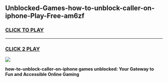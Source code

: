 
## Unblocked-Games-how-to-unblock-caller-on-iphone-Play-Free-am6zf
<h3>
<a href="https://premium76.site?title=how-to-unblock-caller-on-iphone&ref=23A">CLICK TO PLAY</a></h3>
<hr>

<h3>
<a href="https://premium76.site?title=how-to-unblock-caller-on-iphone&ref=23A">CLICK 2 PLAY</a>
  
</h3>

<a href="https://premium76.site?title=how-to-unblock-caller-on-iphone&ref=23A"><img src="https://clearcache.store/games.png"></a>


**how-to-unblock-caller-on-iphone games unblocked: Your Gateway to Fun and Accessible Online Gaming**
